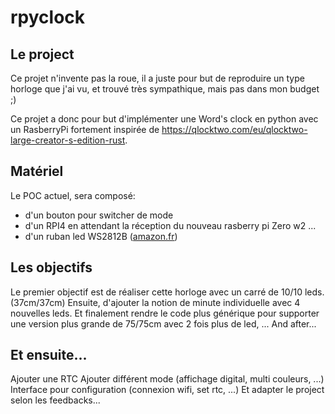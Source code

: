 # rpyclock

## Le project

Ce projet n'invente pas la roue, il a juste pour but de reproduire un type horloge que j'ai vu, et trouvé très sympathique, mais pas dans mon budget ;)

Ce projet a donc pour but d'implémenter une Word's clock en python avec un RasberryPi fortement inspirée de https://qlocktwo.com/eu/qlocktwo-large-creator-s-edition-rust.


## Matériel

Le POC actuel, sera composé:
- d'un bouton pour switcher de mode
- d'un RPI4 en attendant la réception du nouveau rasberry pi Zero w2 ...
- d'un ruban led WS2812B ([amazon.fr](https://www.amazon.fr/gp/product/B07TJCXYBT/ref=ppx_yo_dt_b_asin_title_o02_s00?ie=UTF8&psc=1))

## Les objectifs

Le premier objectif est de réaliser cette horloge avec un carré de 10/10 leds.  (37cm/37cm)
Ensuite, d'ajouter la notion de minute individuelle avec 4 nouvelles leds.
Et finalement rendre le code plus générique pour supporter une version plus grande de 75/75cm avec 2 fois plus de led, ...
And after...

## Et ensuite...

Ajouter une RTC
Ajouter différent mode (affichage digital, multi couleurs, ...)
Interface pour configuration (connexion wifi, set rtc, ...)
Et adapter le project selon les feedbacks...
